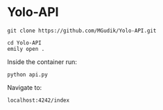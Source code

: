 # Yolo-API

```
git clone https://github.com/MGudik/Yolo-API.git
```

```
cd Yolo-API
emily open .
```

Inside the container run:

```
python api.py
```


Navigate to:

```
localhost:4242/index
```
